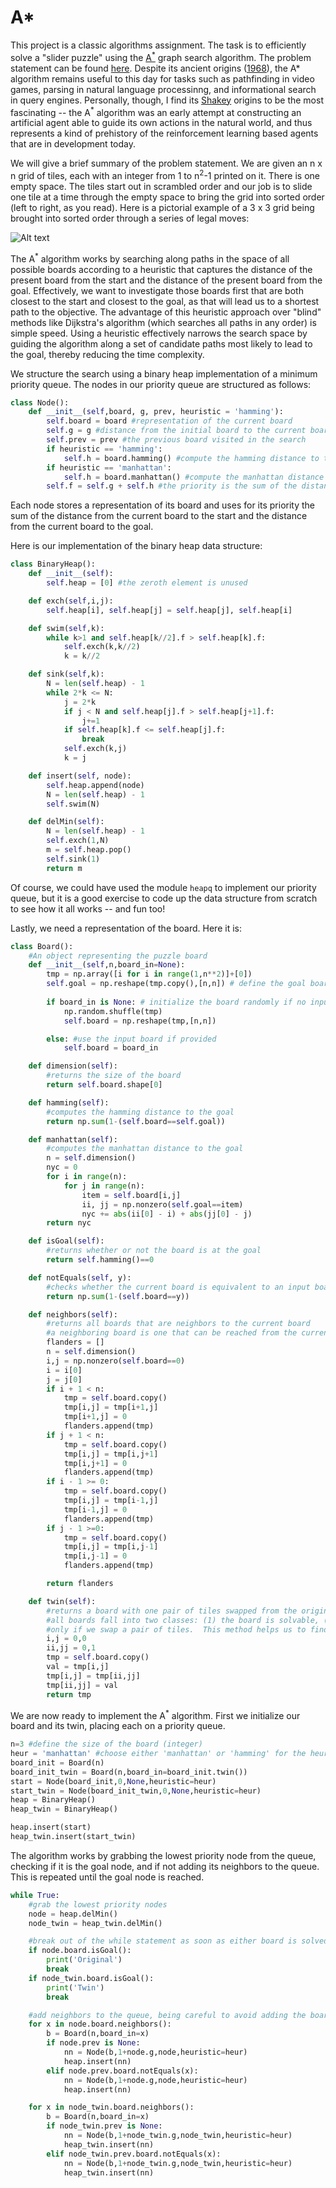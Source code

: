 # A*

This project is a classic algorithms assignment.  The task is to efficiently solve a "slider puzzle" using the [A<sup>*</sup>](https://en.wikipedia.org/wiki/A*_search_algorithm) graph search algorithm.  The problem statement can be found [here](https://coursera.cs.princeton.edu/algs4/assignments/8puzzle/specification.php).  Despite its ancient origins ([1968](https://ieeexplore.ieee.org/document/4082128)), the A* algorithm remains useful to this day for tasks such as pathfinding in video games, parsing in natural language processinng, and informational search in query engines.  Personally, though, I find its [Shakey](https://en.wikipedia.org/wiki/Shakey_the_robot) origins to be the most fascinating -- the A<sup>*</sup> algorithm was an early attempt at constructing an artificial agent able to guide its own actions in the natural world, and thus represents a kind of prehistory of the reinforcement learning based agents that are in development today.

We will give a brief summary of the problem statement.  We are given an n x n grid of tiles, each with an integer from 1 to n<sup>2</sup>-1 printed on it.  There is one empty space.  The tiles start out in scrambled order and our job is to slide one tile at a time through the empty space to bring the grid into sorted order (left to right, as you read).  Here is a pictorial example of a 3 x 3 grid being brought into sorted order through a series of legal moves:

![Alt text](puzzle_example.png)

The A<sup>*</sup> algorithm works by searching along paths in the space of all possible boards according to a heuristic that captures the distance of the present board from the start and the distance of the present board from the goal.  Effectively, we want to investigate those boards first that are both closest to the start and closest to the goal, as that will lead us to a shortest path to the objective.  The advantage of this heuristic approach over "blind" methods like Dijkstra's algorithm (which searches all paths in any order) is simple speed.  Using a heuristic effectively narrows the search space by guiding the algorithm along a set of candidate paths most likely to lead to the goal, thereby reducing the time complexity.

We structure the search using a binary heap implementation of a minimum priority queue.  The nodes in our priority queue are structured as follows:

```python
class Node():
	def __init__(self,board, g, prev, heuristic = 'hamming'):
		self.board = board #representation of the current board
		self.g = g #distance from the initial board to the current board
		self.prev = prev #the previous board visited in the search
		if heuristic == 'hamming':
			self.h = board.hamming() #compute the hamming distance to the goal
		if heuristic == 'manhattan':
			self.h = board.manhattan() #compute the manhattan distance to the goal
		self.f = self.g + self.h #the priority is the sum of the distance to the goal and the distance to the start

```  
Each node stores a representation of its board and uses for its priority the sum of the distance from the current board to the start and the distance from the current board to the goal.

Here is our implementation of the binary heap data structure:

```python
class BinaryHeap():
	def __init__(self):
		self.heap = [0] #the zeroth element is unused

	def exch(self,i,j):
		self.heap[i], self.heap[j] = self.heap[j], self.heap[i]

	def swim(self,k):
		while k>1 and self.heap[k//2].f > self.heap[k].f:
			self.exch(k,k//2)
			k = k//2

	def sink(self,k):
		N = len(self.heap) - 1
		while 2*k <= N:
			j = 2*k
			if j < N and self.heap[j].f > self.heap[j+1].f:
				j+=1
			if self.heap[k].f <= self.heap[j].f:
				break
			self.exch(k,j)
			k = j

	def insert(self, node):
		self.heap.append(node)
		N = len(self.heap) - 1
		self.swim(N)

	def delMin(self):
		N = len(self.heap) - 1
		self.exch(1,N)
		m = self.heap.pop()
		self.sink(1)
		return m
```

Of course, we could have used the module `heapq` to implement our priority queue, but it is a good exercise to code up the data structure from scratch to see how it all works -- and fun too!

Lastly, we need a representation of the board.  Here it is:

```python
class Board():
	#An object representing the puzzle board
	def __init__(self,n,board_in=None):
		tmp = np.array([i for i in range(1,n**2)]+[0])
		self.goal = np.reshape(tmp.copy(),[n,n]) # define the goal board
		
		if board_in is None: # initialize the board randomly if no input board is provided
			np.random.shuffle(tmp)
			self.board = np.reshape(tmp,[n,n])

		else: #use the input board if provided
			self.board = board_in

	def dimension(self):
		#returns the size of the board
		return self.board.shape[0]

	def hamming(self):
		#computes the hamming distance to the goal
		return np.sum(1-(self.board==self.goal))

	def manhattan(self):
		#computes the manhattan distance to the goal
		n = self.dimension()
		nyc = 0
		for i in range(n):
			for j in range(n):
				item = self.board[i,j]
				ii, jj = np.nonzero(self.goal==item)
				nyc += abs(ii[0] - i) + abs(jj[0] - j)
		return nyc

	def isGoal(self):
		#returns whether or not the board is at the goal
		return self.hamming()==0

	def notEquals(self, y):
		#checks whether the current board is equivalent to an input board y
		return np.sum(1-(self.board==y))

	def neighbors(self):
		#returns all boards that are neighbors to the current board
		#a neighboring board is one that can be reached from the current board in exactly one move
		flanders = []
		n = self.dimension()
		i,j = np.nonzero(self.board==0)
		i = i[0]
		j = j[0]
		if i + 1 < n:
			tmp = self.board.copy()
			tmp[i,j] = tmp[i+1,j]
			tmp[i+1,j] = 0
			flanders.append(tmp)
		if j + 1 < n:
			tmp = self.board.copy()
			tmp[i,j] = tmp[i,j+1]
			tmp[i,j+1] = 0
			flanders.append(tmp)
		if i - 1 >= 0:
			tmp = self.board.copy()
			tmp[i,j] = tmp[i-1,j]
			tmp[i-1,j] = 0
			flanders.append(tmp)
		if j - 1 >=0:
			tmp = self.board.copy()
			tmp[i,j] = tmp[i,j-1]
			tmp[i,j-1] = 0
			flanders.append(tmp)

		return flanders

	def twin(self):
		#returns a board with one pair of tiles swapped from the original board
		#all boards fall into two classes: (1) the board is solvable, (2) the board is solvable
		#only if we swap a pair of tiles.  This method helps us to find unsolvable boards.
		i,j = 0,0
		ii,jj = 0,1
		tmp = self.board.copy()
		val = tmp[i,j]
		tmp[i,j] = tmp[ii,jj]
		tmp[ii,jj] = val
		return tmp
```

We are now ready to implement the A<sup>*</sup> algorithm.  First we initialize our board and its twin, placing each on a priority queue.

```python
n=3 #define the size of the board (integer)
heur = 'manhattan' #choose either 'manhattan' or 'hamming' for the heuristic
board_init = Board(n)
board_init_twin = Board(n,board_in=board_init.twin())
start = Node(board_init,0,None,heuristic=heur)
start_twin = Node(board_init_twin,0,None,heuristic=heur)
heap = BinaryHeap()
heap_twin = BinaryHeap()

heap.insert(start)
heap_twin.insert(start_twin)
```

The algorithm works by grabbing the lowest priority node from the queue, checking if it is the goal node, and if not adding its neighbors to the queue.  This is repeated until the goal node is reached.

```python
while True:
	#grab the lowest priority nodes
	node = heap.delMin()
	node_twin = heap_twin.delMin()

	#break out of the while statement as soon as either board is solved
	if node.board.isGoal():
		print('Original')
		break
	if node_twin.board.isGoal():
		print('Twin')
		break

	#add neighbors to the queue, being careful to avoid adding the board from which we came
	for x in node.board.neighbors():
		b = Board(n,board_in=x)
		if node.prev is None:
			nn = Node(b,1+node.g,node,heuristic=heur)
			heap.insert(nn)
		elif node.prev.board.notEquals(x):
			nn = Node(b,1+node.g,node,heuristic=heur)
			heap.insert(nn)

	for x in node_twin.board.neighbors():
		b = Board(n,board_in=x)
		if node_twin.prev is None:
			nn = Node(b,1+node_twin.g,node_twin,heuristic=heur)
			heap_twin.insert(nn)
		elif node_twin.prev.board.notEquals(x):
			nn = Node(b,1+node_twin.g,node_twin,heuristic=heur)
			heap_twin.insert(nn)
```
